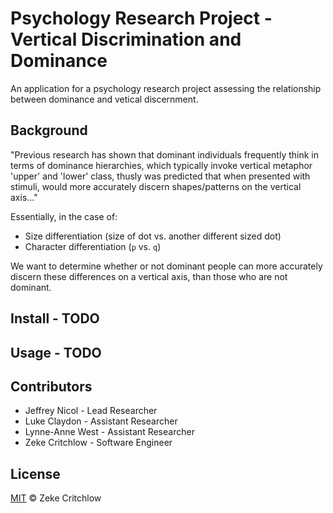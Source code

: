 # Psychology Research Project - Vertical Discrimination and Dominance

An application for a psychology research project assessing the relationship between dominance and vetical discernment.

## Background

"Previous research has shown that dominant individuals frequently think in terms of dominance hierarchies, which typically invoke vertical metaphor 'upper' and 'lower' class, thusly was predicted that when presented with stimuli, would more accurately discern shapes/patterns on the vertical axis..."

Essentially, in the case of:
* Size differentiation (size of dot vs. another different sized dot)
* Character differentiation (`p` vs. `q`)

We want to determine whether or not dominant people can more accurately discern these differences on a vertical axis, than those who are not dominant.

## Install - TODO

## Usage - TODO


## Contributors
* Jeffrey Nicol - Lead Researcher
* Luke Claydon - Assistant Researcher
* Lynne-Anne West - Assistant Researcher
* Zeke Critchlow - Software Engineer


## License

[MIT](LICENSE) © Zeke Critchlow